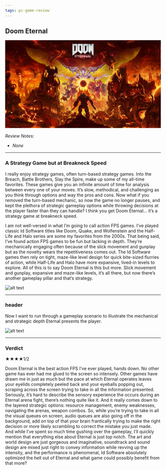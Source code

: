 ```yaml
---
tags: pc-game-review
---
```


## Doom Eternal

![alt text](/images/Doom-Eternal/DE_titlecard.jpg)

_Review Notes:_
* _None_

---

### A Strategy Game but at Breakneck Speed
I really enjoy strategy games, often turn-based strategy games. Into the Breach, Battle Brothers, Slay the Spire, make up some of my all-time favorites. These games give you an infinite amount of time for analysis between every one of your moves. It’s slow, methodical, and challenging as you think through options and way the pros and cons. Now what if you removed the turn-based mechanic, so now the game no longer pauses, and kept the plethora of strategic gameplay options while throwing decisions at the player faster than they can handle? I think you get Doom Eternal… it’s a strategy game at breakneck speed.

I am not well-versed in what I’m going to call action FPS games. I’ve played classic Id Software titles like Doom, Quake, and Wolfenstein and the Half-Life and Halo series are some my favorites from the 2000s. That being said, I’ve found action FPS games to be fun but lacking in depth. They’re mechanically engaging often because of the slick movement and gunplay but as the novelty wears the repetitiveness comes out. The Id Software games then rely on tight, maze-like level design for quick bite-sized flurries of action, while Half-Life and Halo have more expansive, lived-in levels to explore. All of this is to say Doom Eternal is this but more. Slick movement and gunplay, expansive and maze-like levels, it’s all there, but now there’s another gameplay pillar and that’s strategy. 

![alt text](/images/.jpg) 

---

### header

Now I want to run through a gameplay scenario to illustrate the mechanical and strategic depth Eternal presents the player.



![alt text](/images/.jpg)

---

### Verdict

★★★★1/2

Doom Eternal is the best action FPS I’ve ever played, hands down. No other game has ever had me glued to the screen so intensely. Other games have drawn me in just as much but the pace at which Eternal operates leaves your eyelids completely peeled back and your eyeballs popping out, scraping across the screen trying to take in all the information presented. Seriously, it’s hard to describe the sensory experience the occurs during an Eternal arena fight, there’s nothing quite like it. And it really comes down to the layered strategic options: resource management, enemy weaknesses, navigating the arenas, weapon combos. So, while you’re trying to take in all the visual queues on screen, audio queues are also going off in the background, add on top of that your brain frantically trying to make the right decision or more likely scrambling to correct the mistake you just made. And while I’ve spent so much time gushing over the gameplay, I’ll quickly mention that everything else about Eternal is just top notch. The art and world design are just gorgeous and imaginative, soundtrack and sound design are mixed just right to convey information while revving up the intensity, and the performance is phenomenal, Id Software absolutely optimized the hell out of Eternal and what game could possibly benefit from that more?
